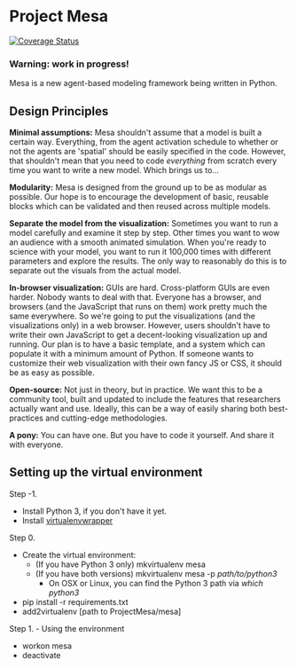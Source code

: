# Project Mesa

[![Coverage Status](https://coveralls.io/repos/projectmesa/mesa/badge.svg)](https://coveralls.io/r/projectmesa/mesa)

### Warning: work in progress!

Mesa is a new agent-based modeling framework being written in Python.

## Design Principles

**Minimal assumptions:** Mesa shouldn't assume that a model is built a certain way. Everything, from the agent activation schedule to whether or not the agents are 'spatial' should be easily specified in the code. However, that shouldn't mean that you need to code *everything* from scratch every time you want to write a new model. Which brings us to...

**Modularity:** Mesa is designed from the ground up to be as modular as possible. Our hope is to encourage the development of basic, reusable blocks which can be validated and then reused across multiple models.

**Separate the model from the visualization:** Sometimes you want to run a model carefully and examine it step by step. Other times you want to wow an audience with a smooth animated simulation. When you're ready to science with your model, you want to run it 100,000 times with different parameters and explore the results. The only way to reasonably do this is to separate out the visuals from the actual model.

**In-browser visualization:** GUIs are hard. Cross-platform GUIs are even harder. Nobody wants to deal with that. Everyone has a browser, and browsers (and the JavaScript that runs on them) work pretty much the same everywhere. So we're going to put the visualizations (and the visualizations only) in a web browser. However, users shouldn't have to write their own JavaScript to get a decent-looking visualization up and running. Our plan is to have a basic template, and a system which can populate it with a minimum amount of Python. If someone wants to customize their web visualization with their own fancy JS or CSS, it should be as easy as possible.

**Open-source:** Not just in theory, but in practice. We want this to be a community tool, built and updated to include the features that researchers actually want and use. Ideally, this can be a way of easily sharing both best-practices and cutting-edge methodologies.

**A pony:** You can have one. But you have to code it yourself. And share it with everyone.

## Setting up the virtual environment

Step -1.
* Install Python 3, if you don't have it yet.
* Install [virtualenvwrapper](http://virtualenvwrapper.readthedocs.org/en/latest/)

Step 0.
* Create the virtual environment:
    * (If you have Python 3 only) mkvirtualenv mesa
    * (If you have both versions) mkvirtualenv mesa -p *path/to/python3*
        - On OSX or Linux, you can find the Python 3 path via *which python3*
* pip install -r requirements.txt
* add2virtualenv [path to ProjectMesa/mesa]

Step 1. - Using the environment
* workon mesa
* deactivate


